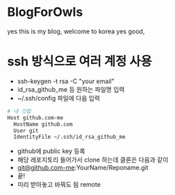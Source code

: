 # BlogForOwls

yes this is my blog, welcome to korea yes good,

# ssh 방식으로 여러 계정 사용

- ssh-keygen -t rsa -C "your email"
- id_rsa_github_me 등 원하는 파일명 입력
- ~/.ssh/config 파일에 다음 입력

```bash
# 내 깃헙
Host github.com-me
  HostName github.com
  User git
  IdentityFile ~/.ssh/id_rsa_github_me
```

- github에 public key 등록
- 해당 레포지토리 들어가서 clone 하는데 클론은 다음과 같이
- git@github.com-me:YourName/Reponame.git
- 끝!
- 미리 받아놓고 바꿔도 됨 remote
